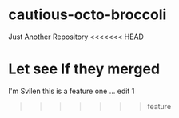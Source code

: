 # cautious-octo-broccoli
Just Another Repository
<<<<<<< HEAD








Let see If they merged
=======
I'm Svilen
this is a feature one ... edit 1
>>>>>>> feature
